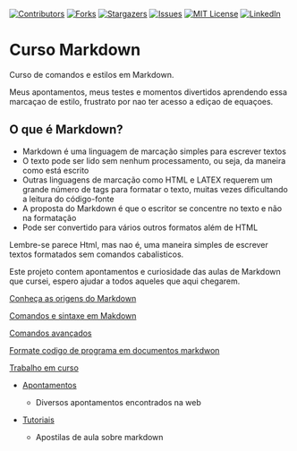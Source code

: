 <!-- PROJECT SHIELDS -->

[![Contributors][contributors-shield]][contributors-url]
[![Forks][forks-shield]][forks-url]
[![Stargazers][stars-shield]][stars-url]
[![Issues][issues-shield]][issues-url]
[![MIT License][license-shield]][license-url]
[![LinkedIn][linkedin-shield]][linkedin-url]

# Curso Markdown
Curso de comandos e estilos em Markdown. 

Meus apontamentos, meus testes e momentos divertidos aprendendo essa marcaçao de estilo, frustrato por nao ter acesso a ediçao de equaçoes.

## O que é Markdown?

- Markdown é uma linguagem de marcação simples para escrever textos
- O texto pode ser lido sem nenhum processamento, ou seja, da maneira como está escrito
- Outras linguagens de marcação como HTML e LATEX requerem um grande número de tags para formatar o texto, muitas vezes dificultando a leitura do código-fonte
- A proposta do Markdown é que o escritor se concentre no texto e não na formatação
- Pode ser convertido para vários outros formatos além de HTML

Lembre-se parece Html, mas nao é, uma maneira simples de escrever textos formatados sem comandos cabalisticos.

Este projeto contem apontamentos e curiosidade das aulas de Markdown que cursei, espero ajudar a todos aqueles que aqui chegarem.

[Conheça as origens do Markdown](WorkInProgress/ComandosMarkdown.Md)

[Comandos e sintaxe em Makdown](WorkInProgress/ComandosMarkdown.Md)

[Comandos avançados](WorkInProgress/ListToDo.Md)

[Formate codigo de programa em documentos markdwon](WorkInProgress/LinhaCodigo.Md)

[Trabalho em curso](WorkInProgress)

- [Apontamentos](WorkInProgress/Apontamentos)
	- Diversos apontamentos encontrados na web

- [Tutoriais](WorkInProgress\Tutoriais)
	- Apostilas de aula sobre markdown

<!-- https://www.markdownguide.org/basic-syntax/#reference-style-links -->
[contributors-shield]: https://img.shields.io/github/contributors/VagnerBellacosa/Curso_Markdown.svg?style=for-the-badge
[contributors-url]: https://github.com/VagnerBellacosa/Curso_Markdown/graphs/contributors
[forks-shield]: https://img.shields.io/github/forks/VagnerBellacosa/Curso_Markdown.svg?style=for-the-badge
[forks-url]: https://github.com/VagnerBellacosa/Curso_Markdown/network/members
[stars-shield]: https://img.shields.io/github/stars/VagnerBellacosa/Curso_Markdown.svg?style=for-the-badge
[stars-url]: https://github.com/VagnerBellacosa/Curso_Markdown/stargazers
[issues-shield]: https://img.shields.io/github/issues/VagnerBellacosa/Curso_Markdown.svg?style=for-the-badge
[issues-url]: https://github.com/VagnerBellacosa/Curso_Markdown/issues
[license-shield]: https://img.shields.io/github/license/VagnerBellacosa/Curso_Markdown.svg?style=for-the-badge
[license-url]: https://github.com/VagnerBellacosa/Curso_Markdown/blob/master/LICENSE.txt
[linkedin-shield]: https://img.shields.io/badge/-LinkedIn-black.svg?style=for-the-badge&logo=linkedin&colorB=555
[linkedin-url]: https://www.linkedin.com/in/VagnerBellacosa/
[product-screenshot]: images/capa.png

